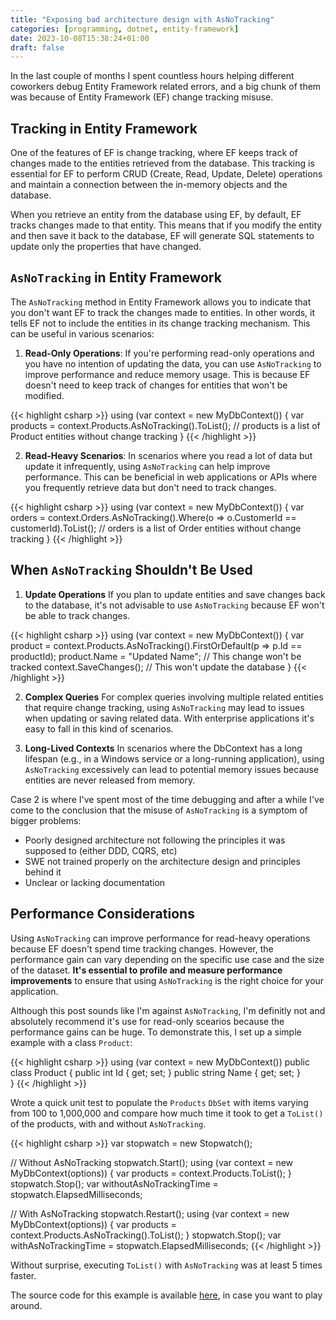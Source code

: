 ```yaml
---
title: "Exposing bad architecture design with AsNoTracking"
categories: [programming, dotnet, entity-framework]
date: 2023-10-08T15:38:24+01:00
draft: false
---
```

In the last couple of months I spent countless hours helping different coworkers debug Entity Framework related errors, and a big chunk of them was because of Entity Framework (EF) change tracking misuse.

## Tracking in Entity Framework
One of the features of EF is change tracking, where EF keeps track of changes made to the entities retrieved from the database. This tracking is essential for EF to perform CRUD (Create, Read, Update, Delete) operations and maintain a connection between the in-memory objects and the database.

When you retrieve an entity from the database using EF, by default, EF tracks changes made to that entity. This means that if you modify the entity and then save it back to the database, EF will generate SQL statements to update only the properties that have changed.

## `AsNoTracking` in Entity Framework
The `AsNoTracking` method in Entity Framework allows you to indicate that you don't want EF to track the changes made to entities. In other words, it tells EF not to include the entities in its change tracking mechanism. This can be useful in various scenarios:

1. **Read-Only Operations**:
If you're performing read-only operations and you have no intention of updating the data, you can use `AsNoTracking` to improve performance and reduce memory usage. This is because EF doesn't need to keep track of changes for entities that won't be modified.

{{< highlight csharp >}}
using (var context = new MyDbContext())
{
    var products = context.Products.AsNoTracking().ToList();
    // products is a list of Product entities without change tracking
}
{{< /highlight >}}

2. **Read-Heavy Scenarios**:
In scenarios where you read a lot of data but update it infrequently, using `AsNoTracking` can help improve performance. This can be beneficial in web applications or APIs where you frequently retrieve data but don't need to track changes.

{{< highlight csharp >}}
using (var context = new MyDbContext())
{
    var orders = context.Orders.AsNoTracking().Where(o => o.CustomerId == customerId).ToList();
    // orders is a list of Order entities without change tracking
}
{{< /highlight >}}

## When `AsNoTracking` Shouldn't Be Used
1. **Update Operations**
If you plan to update entities and save changes back to the database, it's not advisable to use `AsNoTracking` because EF won't be able to track changes.

{{< highlight csharp >}}
using (var context = new MyDbContext())
{
    var product = context.Products.AsNoTracking().FirstOrDefault(p => p.Id == productId);
    product.Name = "Updated Name"; // This change won't be tracked
    context.SaveChanges(); // This won't update the database
}
{{< /highlight >}}

2. **Complex Queries** 
For complex queries involving multiple related entities that require change tracking, using `AsNoTracking` may lead to issues when updating or saving related data. With enterprise applications it's easy to fall in this kind of scenarios. 

3. **Long-Lived Contexts**
In scenarios where the DbContext has a long lifespan (e.g., in a Windows service or a long-running application), using `AsNoTracking` excessively can lead to potential memory issues because entities are never released from memory.

Case 2 is where I've spent most of the time debugging and after a while I've come to the conclusion that the misuse of `AsNoTracking` is a symptom of bigger problems:
- Poorly designed architecture not following the principles it was supposed to (either DDD, CQRS, etc) 
- SWE not trained properly on the architecture design and principles behind it
- Unclear or lacking documentation

## Performance Considerations
Using `AsNoTracking` can improve performance for read-heavy operations because EF doesn't spend time tracking changes. However, the performance gain can vary depending on the specific use case and the size of the dataset. **It's essential to profile and measure performance improvements** to ensure that using `AsNoTracking` is the right choice for your application.

Although this post sounds like I'm against `AsNoTracking`, I'm definitly not and absolutely recommend it's use for read-only scearios because the performance gains can be huge.
To demonstrate this, I set up a simple example with a class `Product`:

{{< highlight csharp >}}
using (var context = new MyDbContext())
public class Product
{
    public int Id { get; set; }
    public string Name { get; set; }    
}
{{< /highlight >}}

Wrote a quick unit test to populate the `Products` `DbSet` with items varying from 100 to 1,000,000 and compare how much time it took to get a `ToList()` of the products, with and without `AsNoTracking`. 

{{< highlight csharp >}}
var stopwatch = new Stopwatch();

// Without AsNoTracking
stopwatch.Start();
using (var context = new MyDbContext(options))
{
    var products = context.Products.ToList();
}
stopwatch.Stop();
var withoutAsNoTrackingTime = stopwatch.ElapsedMilliseconds;

// With AsNoTracking
stopwatch.Restart();
using (var context = new MyDbContext(options))
{
    var products = context.Products.AsNoTracking().ToList();
}
stopwatch.Stop();
var withAsNoTrackingTime = stopwatch.ElapsedMilliseconds;
{{< /highlight >}}

Without surprise, executing `ToList()` with `AsNoTracking` was at least 5 times faster.

The source code for this example is available [here](https://github.com/iamdlm/asnotracking-performance), in case you want to play around.